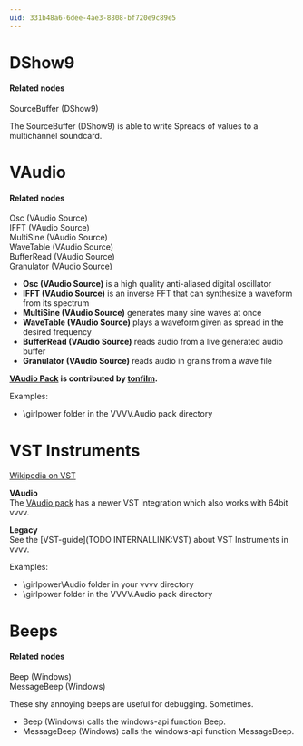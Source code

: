 ```yaml
---
uid: 331b48a6-6dee-4ae3-8808-bf720e9c89e5
---
```


# DShow9

#### Related nodes
<span class="node">SourceBuffer (DShow9)</span>  

The <span class="node">SourceBuffer (DShow9)</span> is able to write Spreads of values to a multichannel soundcard.  





# VAudio

#### Related nodes
Osc (VAudio Source)  
IFFT (VAudio Source)  
MultiSine (VAudio Source)  
WaveTable (VAudio Source)  
BufferRead (VAudio Source)  
Granulator (VAudio Source)  


* **Osc (VAudio Source)** is a high quality anti-aliased digital oscillator  
* **IFFT (VAudio Source)** is an inverse FFT that can synthesize a waveform from its spectrum  
* **MultiSine (VAudio Source)** generates many sine waves at once  
* **WaveTable (VAudio Source)** plays a waveform given as spread in the desired frequency  
* **BufferRead (VAudio Source)** reads audio from a live generated audio buffer  
* **Granulator (VAudio Source)** reads audio in grains from a wave file  

**<a href="https://vvvv.org/contribution/vvvv.audio-pack-alpha" class="extURL contribution" target="_blank">VAudio Pack</a> is contributed by <span class="user"><a href="https://vvvv.org/users/tonfilm" class="extURL" target="_blank">tonfilm</a></span>.**  

Examples:  
* \girlpower folder in the VVVV.Audio pack directory  





# VST Instruments

<a href="http://en.wikipedia.org/wiki/Virtual_Studio_Technology" class="extURL" target="_blank">Wikipedia on VST</a>  

**VAudio**  
The <a href="https://vvvv.org/contribution/vvvv.audio-pack-alpha" class="extURL contribution" target="_blank">VAudio pack</a> has a newer VST integration which also works with 64bit vvvv.  

**Legacy**  
See the [VST-guide](TODO INTERNALLINK:VST) about VST Instruments in vvvv.  

Examples:  
* \girlpower\Audio folder in your vvvv directory  
* \girlpower folder in the VVVV.Audio pack directory  





# Beeps

#### Related nodes
<span class="node">Beep (Windows)</span>  
<span class="node">MessageBeep (Windows)</span>  


These shy annoying beeps are useful for debugging. Sometimes.  

* <span class="node">Beep (Windows)</span> calls the windows-api function Beep.  
* <span class="node">MessageBeep (Windows)</span> calls the windows-api function MessageBeep.  


